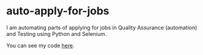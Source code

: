 # auto-apply-for-jobs

I am automating parts of applying for jobs in Quality Assurance (automation) and Testing using Python and Selenium.

You can see my code [here](https://github.com/vduong314159/auto-apply-for-jobs/blob/master/ipynb/code.ipynb).